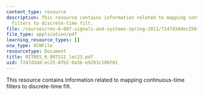 ```yaml
---
content_type: resource
description: This resource contains information related to mapping continuous-time
  filters to discrete-time filt.
file: /courses/res-6-007-signals-and-systems-spring-2011/7247d3ddec258fb20a5be9203c106f01_MITRES_6_007S11_lec23.pdf
file_type: application/pdf
learning_resource_types: []
ocw_type: OCWFile
resourcetype: Document
title: MITRES_6_007S11_lec23.pdf
uid: 7247d3dd-ec25-8fb2-0a5b-e9203c106f01
---
```

This resource contains information related to mapping continuous-time filters to discrete-time filt.

